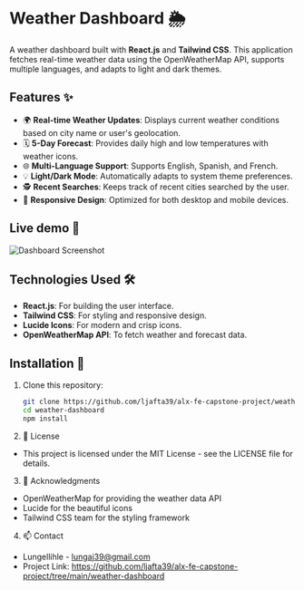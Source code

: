 # Weather Dashboard 🌦️

A weather dashboard built with **React.js** and **Tailwind CSS**. This application fetches real-time weather data using the OpenWeatherMap API, supports multiple languages, and adapts to light and dark themes.

## Features ✨

- 🌍 **Real-time Weather Updates**: Displays current weather conditions based on city name or user's geolocation.
- 🗓️ **5-Day Forecast**: Provides daily high and low temperatures with weather icons.
- 🌐 **Multi-Language Support**: Supports English, Spanish, and French.
- 💡 **Light/Dark Mode**: Automatically adapts to system theme preferences.
- 🕵️ **Recent Searches**: Keeps track of recent cities searched by the user.
- 🔄 **Responsive Design**: Optimized for both desktop and mobile devices.

## Live demo 📸

![Dashboard Screenshot](https://alx-fe-capstone-project-seven.vercel.app/)


## Technologies Used 🛠️

- **React.js**: For building the user interface.
- **Tailwind CSS**: For styling and responsive design.
- **Lucide Icons**: For modern and crisp icons.
- **OpenWeatherMap API**: To fetch weather and forecast data.

## Installation 🚀

1. Clone this repository:
   ```bash
   git clone https://github.com/ljafta39/alx-fe-capstone-project/weather-dashboard.git
   cd weather-dashboard
   npm install 
   ```
2. 📝 License

- This project is licensed under the MIT License - see the LICENSE file for details.
3. 🙏 Acknowledgments

-   OpenWeatherMap for providing the weather data API
-   Lucide for the beautiful icons
-   Tailwind CSS team for the styling framework

4. 📫 Contact

- Lungellihle - lungaj39@gmail.com
- Project Link: https://github.com/ljafta39/alx-fe-capstone-project/tree/main/weather-dashboard